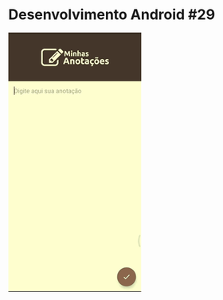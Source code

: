 # Desenvolvimento Android #29
<img src="Instalador/Minhas Anotacoes.gif" alt="GIF do Meu Projeto Minhas Anotações">
